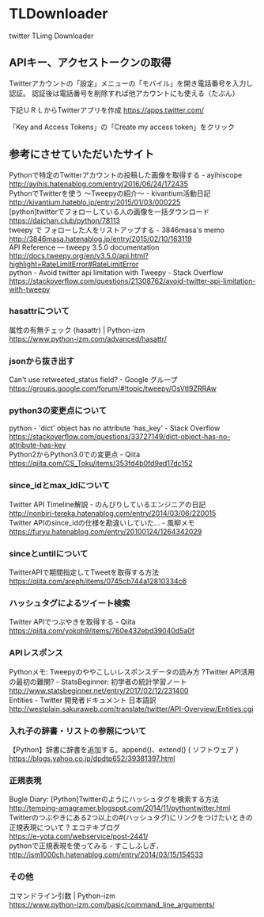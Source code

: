 # TLDownloader
twitter TLimg Downloader

## APIキー、アクセストークンの取得
Twitterアカウントの「設定」メニューの「モバイル」を開き電話番号を入力し認証。
認証後は電話番号を削除すれば他アカウントにも使える（たぶん）

下記ＵＲＬからTwitterアプリを作成
https://apps.twitter.com/

「Key and Access Tokens」の「Create my access token」をクリック

## 参考にさせていただいたサイト
Pythonで特定のTwitterアカウントの投稿した画像を取得する - ayihiscope<br>
http://ayihis.hatenablog.com/entry/2016/06/24/172435<br>
PythonでTwitterを使う 〜Tweepyの紹介〜 - kivantium活動日記<br>
http://kivantium.hateblo.jp/entry/2015/01/03/000225<br>
[python]twitterでフォローしている人の画像を一括ダウンロード<br>
https://daichan.club/python/78113<br>
tweepy で フォローした人をリストアップする - 3846masa's memo<br>
http://3846masa.hatenablog.jp/entry/2015/02/10/163119<br>
API Reference — tweepy 3.5.0 documentation<br>
http://docs.tweepy.org/en/v3.5.0/api.html?highlight=RateLimitError#RateLimitError<br>
python - Avoid twitter api limitation with Tweepy - Stack Overflow<br>
https://stackoverflow.com/questions/21308762/avoid-twitter-api-limitation-with-tweepy<br>
### hasattrについて<br>
属性の有無チェック (hasattr) | Python-izm<br>
https://www.python-izm.com/advanced/hasattr/<br>
### jsonから抜き出す<br>
Can't use retweeted_status field? - Google グループ<br>
https://groups.google.com/forum/#!topic/tweepy/OsVtI9ZRRAw<br>
### python3の変更点について<br>
python - 'dict' object has no attribute 'has_key' - Stack Overflow<br>
https://stackoverflow.com/questions/33727149/dict-object-has-no-attribute-has-key<br>
Python2からPython3.0での変更点 - Qiita<br>
https://qiita.com/CS_Toku/items/353fd4b0fd9ed17dc152<br>
### since_idとmax_idについて<br>
Twitter API Timeline解説 - のんびりしているエンジニアの日記<br>
http://nonbiri-tereka.hatenablog.com/entry/2014/03/06/220015<br>
Twitter APIのsince_idの仕様を勘違いしていた… - 風柳メモ<br>
https://furyu.hatenablog.com/entry/20100124/1264342029<br>
### sinceとuntilについて<br>
TwitterAPIで期間指定してTweetを取得する方法<br>
https://qiita.com/areph/items/0745cb744a12810334c6<br>
### ハッシュタグによるツイート検索<br>
Twitter APIでつぶやきを取得する - Qiita<br>
https://qiita.com/yokoh9/items/760e432ebd39040d5a0f<br>
### APIレスポンス<br>
Pythonメモ: Tweepyのややこしいレスポンスデータの読み方 ?Twitter API活用の最初の難関? - StatsBeginner: 初学者の統計学習ノート<br>
http://www.statsbeginner.net/entry/2017/02/12/231400<br>
Entities - Twitter 開発者ドキュメント 日本語訳<br>
http://westplain.sakuraweb.com/translate/twitter/API-Overview/Entities.cgi<br>
### 入れ子の辞書・リストの参照について<br>
【Python】辞書に辞書を追加する。append()、extend() ( ソフトウェア )<br>
https://blogs.yahoo.co.jp/dpdtp652/39381397.html<br>
### 正規表現<br>
Bugle Diary: [Python]Twitterのようにハッシュタグを検索する方法<br>
http://temping-amagramer.blogspot.com/2014/11/pythontwitter.html<br>
Twitterのつぶやきにある2つ以上の#(ハッシュタグ)にリンクをつけたいときの正規表現について ? エコテキブログ<br>
https://e-yota.com/webservice/post-2441/<br>
pythonで正規表現を使ってみる - すこしふしぎ．<br>
http://ism1000ch.hatenablog.com/entry/2014/03/15/154533<br>
### その他<br>
コマンドライン引数 | Python-izm<br>
https://www.python-izm.com/basic/command_line_arguments/<br>

<br>
